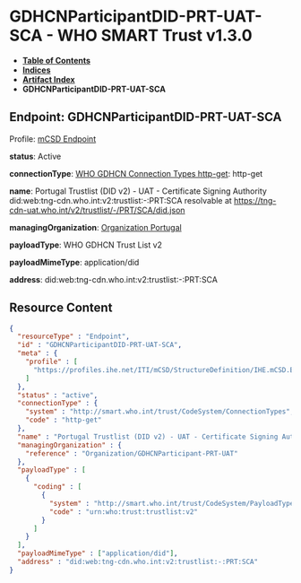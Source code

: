 # GDHCNParticipantDID-PRT-UAT-SCA - WHO SMART Trust v1.3.0

* [**Table of Contents**](toc.md)
* [**Indices**](indices.md)
* [**Artifact Index**](artifacts.md)
* **GDHCNParticipantDID-PRT-UAT-SCA**

## Endpoint: GDHCNParticipantDID-PRT-UAT-SCA

Profile: [mCSD Endpoint](https://profiles.ihe.net/ITI/mCSD/4.0.0/StructureDefinition-IHE.mCSD.Endpoint.html)

**status**: Active

**connectionType**: [WHO GDHCN Connection Types http-get](CodeSystem-ConnectionTypes.md#ConnectionTypes-http-get): http-get

**name**: Portugal Trustlist (DID v2) - UAT - Certificate Signing Authority did:web:tng-cdn.who.int:v2:trustlist:-:PRT:SCA resolvable at https://tng-cdn-uat.who.int/v2/trustlist/-/PRT/SCA/did.json

**managingOrganization**: [Organization Portugal](Organization-GDHCNParticipant-PRT-UAT.md)

**payloadType**: WHO GDHCN Trust List v2

**payloadMimeType**: application/did

**address**: did:web:tng-cdn.who.int:v2:trustlist:-:PRT:SCA



## Resource Content

```json
{
  "resourceType" : "Endpoint",
  "id" : "GDHCNParticipantDID-PRT-UAT-SCA",
  "meta" : {
    "profile" : [
      "https://profiles.ihe.net/ITI/mCSD/StructureDefinition/IHE.mCSD.Endpoint"
    ]
  },
  "status" : "active",
  "connectionType" : {
    "system" : "http://smart.who.int/trust/CodeSystem/ConnectionTypes",
    "code" : "http-get"
  },
  "name" : "Portugal Trustlist (DID v2) - UAT - Certificate Signing Authority\ndid:web:tng-cdn.who.int:v2:trustlist:-:PRT:SCA\nresolvable at https://tng-cdn-uat.who.int/v2/trustlist/-/PRT/SCA/did.json",
  "managingOrganization" : {
    "reference" : "Organization/GDHCNParticipant-PRT-UAT"
  },
  "payloadType" : [
    {
      "coding" : [
        {
          "system" : "http://smart.who.int/trust/CodeSystem/PayloadTypes",
          "code" : "urn:who:trust:trustlist:v2"
        }
      ]
    }
  ],
  "payloadMimeType" : ["application/did"],
  "address" : "did:web:tng-cdn.who.int:v2:trustlist:-:PRT:SCA"
}

```
